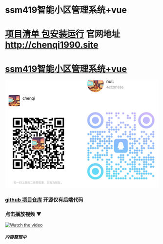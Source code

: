 # ssm419智能小区管理系统+vue


# [项目清单 包安装运行](http://chenqi1990.site) 官网地址 http://chenqi1990.site

# [ssm419智能小区管理系统+vue](https://github.com/GraduationProject-springboot/)

![picture](https://raw.githubusercontent.com/GraduationProject-springboot/.github/main/img/wx.png)

### [github 项目仓库](https://github.com/GraduationProject-springboot/allSpringbootProjects) 开源仅有后端代码

### 点击播放视频 ▼
[![Watch the video](https://i.sstatic.net/Vp2cE.png)](https://www.bilibili.com/video/BV1t58veLEnL?p=18)

#####   内容整理中  











